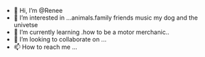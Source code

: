 - 👋 Hi, I’m @Renee
- 👀 I’m interested in ...animals.family friends music my dog and the univetse
- 🌱 I’m currently learning .how to be a motor merchanic..
- 💞️ I’m looking to collaborate on ...
- 📫 How to reach me ...

<!---
Reneez69/Reneez69 is a ✨ special ✨ repository because its `README.md` (this file) appears on your GitHub profile.
You can click the Preview link to take a look at your changes.
--->
